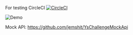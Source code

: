 For testing CircleCI [![CircleCI](https://circleci.com/gh/jemshit/ChallengeCircle.svg?style=svg&circle-token=dcec606be7ad943665a7d7034e5ffee64485cd0c)](https://circleci.com/gh/jemshit/ChallengeCircle)


![Demo](https://raw.githubusercontent.com/jemshit/Challenge/master/files/screen_video.gif)

Mock API: https://github.com/jemshit/YsChallengeMockApi